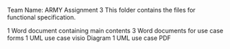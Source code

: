 Team Name: ARMY
Assignment 3
This folder contains the files for functional specification.

1 Word document containing main contents
3 Word documents for use case forms
1 UML use case visio Diagram
1 UML use case PDF